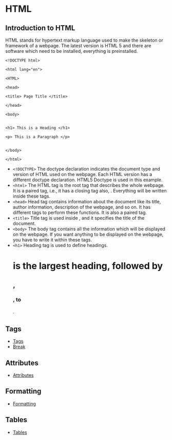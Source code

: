 # HTML

## Introduction to HTML
HTML stands for hypertext markup language used to make the skeleton or framework of a webpage.
The latest version is HTML 5 and there are software which need to be installed, everything is preinstalled.

```
<!DOCTYPE html>

<html lang="en">

<HTML>

<head>

<title> Page Title </title>

</head>

<body>


<h1> This is a Heading </h1>

<p> This is a Paragraph </p>


</body>

</html>
```

- `<!DOCTYPE>` The doctype declaration indicates the document type and version of HTML used on the webpage. Each HTML version has a different doctype declaration. HTML5 Doctype is used in this example.
- `<html>` The HTML tag is the root tag that describes the whole webpage. It is a paired tag, i.e., it has a closing tag also, </html>. Everything will be written inside these tags.
- `<head>` Head tag contains information about the document like its title, author information, description of the webpage, and so on. It has different tags to perform these functions. It is also a paired tag.
- `<title>` Title tag is used inside <head>, and it specifies the title of the document.
- `<body>` The body tag contains all the information which will be displayed on the webpage. If you want anything to be displayed on the webpage, you have to write it within these tags.
- `<h1>` Heading tag is used to define headings. <h1> is the largest heading, followed by <h2>, <h3>, to <h6>.

## Tags

- [Tags](https://www.coderepublics.com/HTML/html-tags.php)
- [Break](https://www.coderepublics.com/HTML/html-br-tag.php)

## Attributes

- [Attributes](https://www.coderepublics.com/HTML/html-attributes.php)

## Formatting

- [Formatting](https://www.coderepublics.com/HTML/html-formatting-tags.php)

## Tables

- [Tables](https://www.coderepublics.com/HTML/html-table-tags.php)
